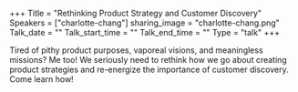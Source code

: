 +++
Title = "Rethinking Product Strategy and Customer Discovery"
Speakers = ["charlotte-chang"]
sharing_image = "charlotte-chang.png"
Talk_date = ""
Talk_start_time = ""
Talk_end_time = ""
Type = "talk"
+++

Tired of pithy product purposes, vaporeal visions, and meaningless missions? Me too! We seriously need to rethink how we go about creating product strategies and re-energize the importance of customer discovery. Come learn how!
